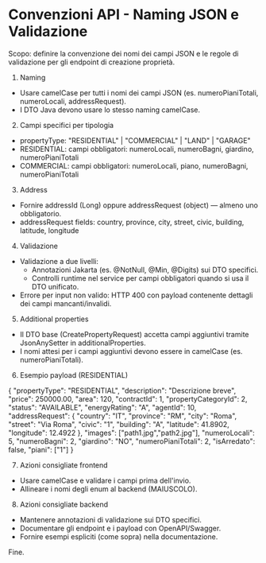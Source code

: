 # Convenzioni API - Naming JSON e Validazione

Scopo: definire la convenzione dei nomi dei campi JSON e le regole di validazione per gli endpoint di creazione proprietà.

1) Naming
- Usare camelCase per tutti i nomi dei campi JSON (es. numeroPianiTotali, numeroLocali, addressRequest).
- I DTO Java devono usare lo stesso naming camelCase.

2) Campi specifici per tipologia
- propertyType: "RESIDENTIAL" | "COMMERCIAL" | "LAND" | "GARAGE"
- RESIDENTIAL: campi obbligatori: numeroLocali, numeroBagni, giardino, numeroPianiTotali
- COMMERCIAL: campi obbligatori: numeroLocali, piano, numeroBagni, numeroPianiTotali

3) Address
- Fornire addressId (Long) oppure addressRequest (object) — almeno uno obbligatorio.
- addressRequest fields: country, province, city, street, civic, building, latitude, longitude

4) Validazione
- Validazione a due livelli:
  - Annotazioni Jakarta (es. @NotNull, @Min, @Digits) sui DTO specifici.
  - Controlli runtime nel service per campi obbligatori quando si usa il DTO unificato.
- Errore per input non valido: HTTP 400 con payload contenente dettagli dei campi mancanti/invalidi.

5) Additional properties
- Il DTO base (CreatePropertyRequest) accetta campi aggiuntivi tramite JsonAnySetter in additionalProperties.
- I nomi attesi per i campi aggiuntivi devono essere in camelCase (es. numeroPianiTotali).

6) Esempio payload (RESIDENTIAL)

{
  "propertyType": "RESIDENTIAL",
  "description": "Descrizione breve",
  "price": 250000.00,
  "area": 120,
  "contractId": 1,
  "propertyCategoryId": 2,
  "status": "AVAILABLE",
  "energyRating": "A",
  "agentId": 10,
  "addressRequest": {
    "country": "IT",
    "province": "RM",
    "city": "Roma",
    "street": "Via Roma",
    "civic": "1",
    "building": "A",
    "latitude": 41.8902,
    "longitude": 12.4922
  },
  "images": ["path1.jpg","path2.jpg"],
  "numeroLocali": 5,
  "numeroBagni": 2,
  "giardino": "NO",
  "numeroPianiTotali": 2,
  "isArredato": false,
  "piani": ["1"]
}

7) Azioni consigliate frontend
- Usare camelCase e validare i campi prima dell'invio.
- Allineare i nomi degli enum al backend (MAIUSCOLO).

8) Azioni consigliate backend
- Mantenere annotazioni di validazione sui DTO specifici.
- Documentare gli endpoint e i payload con OpenAPI/Swagger.
- Fornire esempi espliciti (come sopra) nella documentazione.

Fine.